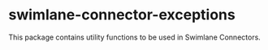 # swimlane-connector-exceptions

This package contains utility functions to be used in Swimlane Connectors.